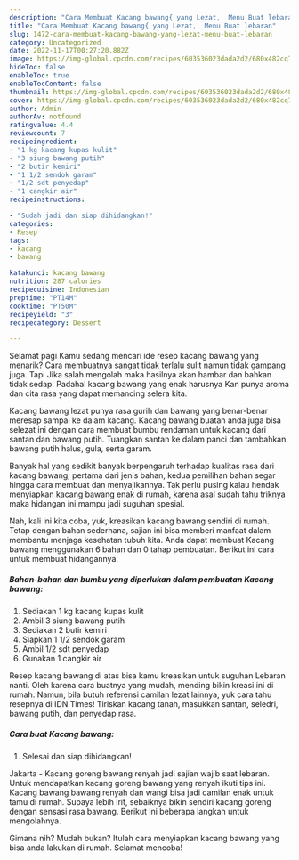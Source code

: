 ```yaml
---
description: "Cara Membuat Kacang bawang{ yang Lezat,  Menu Buat lebaran"
title: "Cara Membuat Kacang bawang{ yang Lezat,  Menu Buat lebaran"
slug: 1472-cara-membuat-kacang-bawang-yang-lezat-menu-buat-lebaran
category: Uncategorized
date: 2022-11-17T00:27:20.882Z
image: https://img-global.cpcdn.com/recipes/603536023dada2d2/680x482cq70/kacang-bawang-foto-resep-utama.jpg
hideToc: false
enableToc: true
enableTocContent: false
thumbnail: https://img-global.cpcdn.com/recipes/603536023dada2d2/680x482cq70/kacang-bawang-foto-resep-utama.jpg
cover: https://img-global.cpcdn.com/recipes/603536023dada2d2/680x482cq70/kacang-bawang-foto-resep-utama.jpg
author: Admin
authorAv: notfound
ratingvalue: 4.4
reviewcount: 7
recipeingredient:
- "1 kg kacang kupas kulit"
- "3 siung bawang putih"
- "2 butir kemiri"
- "1 1/2 sendok garam"
- "1/2 sdt penyedap"
- "1 cangkir air"
recipeinstructions:

- "Sudah jadi dan siap dihidangkan!"
categories:
- Resep
tags:
- kacang
- bawang

katakunci: kacang bawang 
nutrition: 287 calories
recipecuisine: Indonesian
preptime: "PT14M"
cooktime: "PT50M"
recipeyield: "3"
recipecategory: Dessert

---
```



Selamat pagi Kamu sedang mencari ide resep kacang bawang yang menarik? Cara membuatnya sangat tidak terlalu sulit namun tidak gampang juga. Tapi Jika salah mengolah maka hasilnya akan hambar dan bahkan tidak sedap. Padahal kacang bawang yang enak harusnya Kan punya aroma dan cita rasa yang dapat memancing selera kita.


Kacang bawang lezat punya rasa gurih dan bawang yang benar-benar meresap sampai ke dalam kacang. Kacang bawang buatan anda juga bisa selezat ini dengan cara membuat bumbu rendaman untuk kacang dari santan dan bawang putih. Tuangkan santan ke dalam panci dan tambahkan bawang putih halus, gula, serta garam.

Banyak hal yang sedikit banyak berpengaruh terhadap kualitas rasa dari kacang bawang, pertama dari jenis bahan, kedua pemilihan bahan segar hingga cara membuat dan menyajikannya. Tak perlu pusing kalau hendak menyiapkan kacang bawang enak di rumah, karena asal sudah tahu triknya maka hidangan ini mampu jadi suguhan spesial.


Nah, kali ini kita coba, yuk, kreasikan kacang bawang sendiri di rumah. Tetap dengan bahan sederhana, sajian ini bisa memberi manfaat dalam membantu menjaga kesehatan tubuh kita. Anda dapat membuat Kacang bawang menggunakan 6 bahan dan 0 tahap pembuatan. Berikut ini cara untuk membuat hidangannya.

<!--inarticleads1-->

##### Bahan-bahan dan bumbu yang diperlukan dalam pembuatan Kacang bawang:

1. Sediakan 1 kg kacang kupas kulit
1. Ambil 3 siung bawang putih
1. Sediakan 2 butir kemiri
1. Siapkan 1 1/2 sendok garam
1. Ambil 1/2 sdt penyedap
1. Gunakan 1 cangkir air


Resep kacang bawang di atas bisa kamu kreasikan untuk suguhan Lebaran nanti. Oleh karena cara buatnya yang mudah, mending bikin kreasi ini di rumah. Namun, bila butuh referensi camilan lezat lainnya, yuk cara tahu resepnya di IDN Times! Tiriskan kacang tanah, masukkan santan, seledri, bawang putih, dan penyedap rasa. 

<!--inarticleads2-->

##### Cara buat Kacang bawang:


1. Selesai dan siap dihidangkan!

Jakarta - Kacang goreng bawang renyah jadi sajian wajib saat lebaran. Untuk mendapatkan kacang goreng bawang yang renyah ikuti tips ini. Kacang bawang bawang renyah dan wangi bisa jadi camilan enak untuk tamu di rumah. Supaya lebih irit, sebaiknya bikin sendiri kacang goreng dengan sensasi rasa bawang. Berikut ini beberapa langkah untuk mengolahnya. 

Gimana nih? Mudah bukan? Itulah cara menyiapkan kacang bawang yang bisa anda lakukan di rumah. Selamat mencoba!
